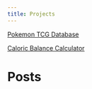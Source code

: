 ```yaml
---
title: Projects
---
```


[Pokemon TCG Database](https://tysonfromearth.github.io/assets/pokemon-database.pdf)

[Caloric Balance Calculator](https://tysonfromearth.github.io/cbc)

# Posts
